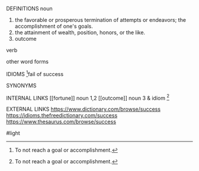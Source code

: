 DEFINITIONS
noun
1. the favorable or prosperous termination of attempts or endeavors; the accomplishment of one's goals.
2. the attainment of wealth, position, honors, or the like.
3. outcome

verb

other word forms

IDIOMS
[^1]fail of success

SYNONYMS

INTERNAL LINKS
[[fortune]] noun 1,2
[[outcome]] noun 3 & idiom [^1]

EXTERNAL LINKS
https://www.dictionary.com/browse/success
https://idioms.thefreedictionary.com/success
https://www.thesaurus.com/browse/success

#light

[^1]: To not reach a goal or accomplishment.
